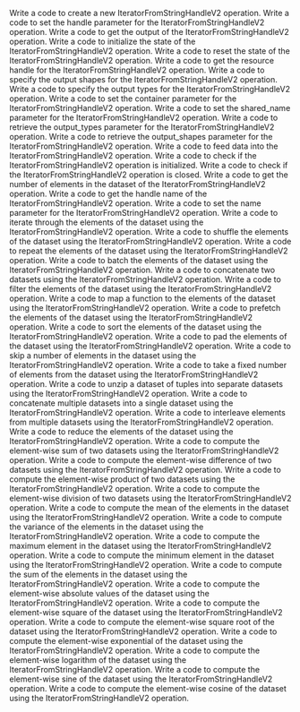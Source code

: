 Write a code to create a new IteratorFromStringHandleV2 operation.
Write a code to set the handle parameter for the IteratorFromStringHandleV2 operation.
Write a code to get the output of the IteratorFromStringHandleV2 operation.
Write a code to initialize the state of the IteratorFromStringHandleV2 operation.
Write a code to reset the state of the IteratorFromStringHandleV2 operation.
Write a code to get the resource handle for the IteratorFromStringHandleV2 operation.
Write a code to specify the output shapes for the IteratorFromStringHandleV2 operation.
Write a code to specify the output types for the IteratorFromStringHandleV2 operation.
Write a code to set the container parameter for the IteratorFromStringHandleV2 operation.
Write a code to set the shared_name parameter for the IteratorFromStringHandleV2 operation.
Write a code to retrieve the output_types parameter for the IteratorFromStringHandleV2 operation.
Write a code to retrieve the output_shapes parameter for the IteratorFromStringHandleV2 operation.
Write a code to feed data into the IteratorFromStringHandleV2 operation.
Write a code to check if the IteratorFromStringHandleV2 operation is initialized.
Write a code to check if the IteratorFromStringHandleV2 operation is closed.
Write a code to get the number of elements in the dataset of the IteratorFromStringHandleV2 operation.
Write a code to get the handle name of the IteratorFromStringHandleV2 operation.
Write a code to set the name parameter for the IteratorFromStringHandleV2 operation.
Write a code to iterate through the elements of the dataset using the IteratorFromStringHandleV2 operation.
Write a code to shuffle the elements of the dataset using the IteratorFromStringHandleV2 operation.
Write a code to repeat the elements of the dataset using the IteratorFromStringHandleV2 operation.
Write a code to batch the elements of the dataset using the IteratorFromStringHandleV2 operation.
Write a code to concatenate two datasets using the IteratorFromStringHandleV2 operation.
Write a code to filter the elements of the dataset using the IteratorFromStringHandleV2 operation.
Write a code to map a function to the elements of the dataset using the IteratorFromStringHandleV2 operation.
Write a code to prefetch the elements of the dataset using the IteratorFromStringHandleV2 operation.
Write a code to sort the elements of the dataset using the IteratorFromStringHandleV2 operation.
Write a code to pad the elements of the dataset using the IteratorFromStringHandleV2 operation.
Write a code to skip a number of elements in the dataset using the IteratorFromStringHandleV2 operation.
Write a code to take a fixed number of elements from the dataset using the IteratorFromStringHandleV2 operation.
Write a code to unzip a dataset of tuples into separate datasets using the IteratorFromStringHandleV2 operation.
Write a code to concatenate multiple datasets into a single dataset using the IteratorFromStringHandleV2 operation.
Write a code to interleave elements from multiple datasets using the IteratorFromStringHandleV2 operation.
Write a code to reduce the elements of the dataset using the IteratorFromStringHandleV2 operation.
Write a code to compute the element-wise sum of two datasets using the IteratorFromStringHandleV2 operation.
Write a code to compute the element-wise difference of two datasets using the IteratorFromStringHandleV2 operation.
Write a code to compute the element-wise product of two datasets using the IteratorFromStringHandleV2 operation.
Write a code to compute the element-wise division of two datasets using the IteratorFromStringHandleV2 operation.
Write a code to compute the mean of the elements in the dataset using the IteratorFromStringHandleV2 operation.
Write a code to compute the variance of the elements in the dataset using the IteratorFromStringHandleV2 operation.
Write a code to compute the maximum element in the dataset using the IteratorFromStringHandleV2 operation.
Write a code to compute the minimum element in the dataset using the IteratorFromStringHandleV2 operation.
Write a code to compute the sum of the elements in the dataset using the IteratorFromStringHandleV2 operation.
Write a code to compute the element-wise absolute values of the dataset using the IteratorFromStringHandleV2 operation.
Write a code to compute the element-wise square of the dataset using the IteratorFromStringHandleV2 operation.
Write a code to compute the element-wise square root of the dataset using the IteratorFromStringHandleV2 operation.
Write a code to compute the element-wise exponential of the dataset using the IteratorFromStringHandleV2 operation.
Write a code to compute the element-wise logarithm of the dataset using the IteratorFromStringHandleV2 operation.
Write a code to compute the element-wise sine of the dataset using the IteratorFromStringHandleV2 operation.
Write a code to compute the element-wise cosine of the dataset using the IteratorFromStringHandleV2 operation.